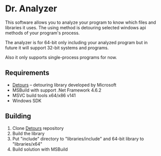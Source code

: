 # Dr. Analyzer
This software allows you to analyze your program to know which files and libraries it uses. The using method is detouring selected windows api methods of your program's process.

The analyzer is for 64-bit only including your analyzed program but in future it will support 32-bit systems and programs.

Also it only supports single-process programs for now.

## Requirements

  + [Detours](https://github.com/microsoft/detours) – detouring library developed by Microsoft
  + MSBuild with support .Net Framework 4.6.2
  + MSVC build tools x64/x86 v141
  + Windows SDK

## Building

1) Clone [Detours](https://github.com/microsoft/detours) repository
2) Build the library
3) Put "include" directory to "libraries/include" and 64-bit library to "libraries/x64"
4) Build solution with MSBuild
